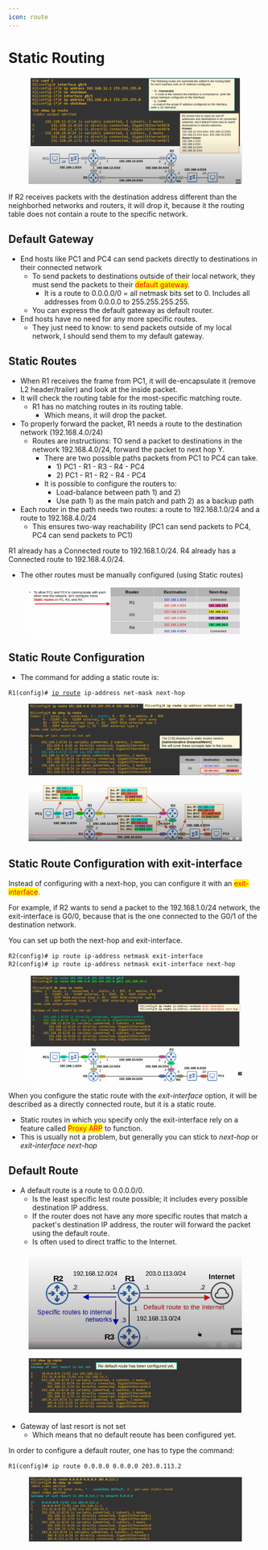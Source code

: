 ```yaml
---
icon: route
---
```


# Static Routing

<figure><img src=".gitbook/assets/image (1) (1).png" alt=""><figcaption></figcaption></figure>

If R2 receives packets with the destination address different than the neighborhed networks and routers, it will drop it, because it the routing table does not contain a route to the specific network.&#x20;

## Default Gateway

* End hosts like PC1 and PC4 can send packets directly to destinations in their connected network
  * To send packets to destinations outside of their local network, they must send the packets to their <mark style="color:red;">default gateway</mark>.
    * It is a route to 0.0.0.0/0 = all netmask bits set to 0. Includes all addresses from 0.0.0.0 to 255.255.255.255.
  * You can express the default gateway as default router.
* End hosts have no need for any more specific routes.
  * They just need to know: to send packets outside of my local network, I should send them to my default gateway.

## Static Routes

* When R1 receives the frame from PC1, it will de-encapsulate it (remove L2 header/trailer) and look at the inside packet.
* It will check the routing table for the most-specific matching route.
  * R1 has no matching routes in its routing table.
    * Which means, it will drop the packet.
* To properly forward the packet, R1 needs a route to the destination network (192.168.4.0/24)
  * Routes are instructions: TO send a packet to destinations in the network 192.168.4.0/24, forward the packet to next hop Y.
    * There are two possible paths packets from PC1 to PC4 can take.
      * 1\) PC1 - R1 - R3 - R4 - PC4
      * 2\) PC1 - R1 - R2 - R4 - PC4
    * It is possible to configure the routers to:
      * Load-balance between path 1) and 2)
      * Use path 1) as the main patch and path 2) as a backup path
* Each router in the path needs two routes: a route to 192.168.1.0/24 and a route to 192.168.4.0/24
  * This ensures two-way reachability (PC1 can send packets to PC4, PC4 can send packets to PC1)

R1 already has a Connected route to 192.168.1.0/24. R4 already has a Connected route to 192.168.4.0/24.

* The other routes must be manually configured (using Static routes)

<figure><img src=".gitbook/assets/image (2) (1).png" alt=""><figcaption></figcaption></figure>

&#x20;

## Static Route Configuration

* The command for adding a static route is:

<pre><code>R1(config)# <a data-footnote-ref href="#user-content-fn-1">ip route</a> ip-address net-mask next-hop
</code></pre>

<figure><img src=".gitbook/assets/image (3) (1).png" alt=""><figcaption></figcaption></figure>

<figure><img src=".gitbook/assets/image (5) (1).png" alt=""><figcaption></figcaption></figure>

## Static Route Configuration with exit-interface

Instead of configuring with a next-hop, you can configure it with an <mark style="color:red;">exit-interface</mark>.

For example, if R2 wants to send a packet to the 192.168.1.0/24 network, the exit-interface is G0/0, because that is the one connected to the G0/1 of the destination network.

You can set up both the next-hop and exit-interface.

```
R2(config)# ip route ip-address netmask exit-interface
R2(config)# ip route ip-address netmask exit-interface next-hop
```

<figure><img src=".gitbook/assets/image (6) (1).png" alt=""><figcaption></figcaption></figure>

When you configure the static route with the _exit-interface_ option, it will be described as a directly connected route, but it is a static route.

* Static routes in which you specify only the exit-interface rely on a feature called <mark style="color:red;">Proxy ARP</mark> to function.
* This is usually not a problem, but generally you can stick to _next-hop_ or _exit-interface next-hop_

## Default Route

* A default route is a route to 0.0.0.0/0.
  * Is the least specific lest route possible; it includes every possible destination IP address.
  * If the router does not have any more specific routes that match a packet's destination IP address, the router will forward the packet using the default route.
  * Is often used to direct traffic to the Internet.

<figure><img src=".gitbook/assets/image (7) (1).png" alt=""><figcaption></figcaption></figure>

<figure><img src=".gitbook/assets/image (8) (1).png" alt=""><figcaption></figcaption></figure>

* Gateway of last resort is not set
  * Which means that no default reoute has been configured yet.

In order to configure a default router, one has to type the command:

```
R1(config)# ip route 0.0.0.0 0.0.0.0 203.0.113.2
```

<figure><img src=".gitbook/assets/image (9).png" alt=""><figcaption></figcaption></figure>



[^1]: 
